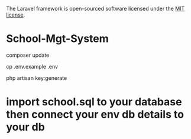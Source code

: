 
The Laravel framework is open-sourced software licensed under the [MIT license](https://opensource.org/licenses/MIT).
# School-Mgt-System

composer update 

cp .env.example .env

php artisan key:generate

# import school.sql to your database then connect your env db details to your db